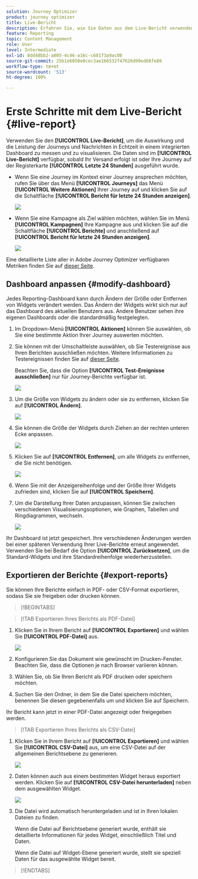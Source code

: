 ```yaml
---
solution: Journey Optimizer
product: journey optimizer
title: Live-Bericht
description: Erfahren Sie, wie Sie Daten aus dem Live-Bericht verwenden
feature: Reporting
topic: Content Management
role: User
level: Intermediate
exl-id: 8dd48bb2-a805-4c46-a16c-c68173a9ac08
source-git-commit: 25b1e6050e0cec3ae166532f47626d99ed68fe80
workflow-type: tm+mt
source-wordcount: '513'
ht-degree: 100%

---
```


# Erste Schritte mit dem Live-Bericht {#live-report}

Verwenden Sie den **[!UICONTROL Live-Bericht]**, um die Auswirkung und die Leistung der Journeys und Nachrichten in Echtzeit in einem integrierten Dashboard zu messen und zu visualisieren. Die Daten sind im **[!UICONTROL Live-Bericht]** verfügbar, sobald Ihr Versand erfolgt ist oder Ihre Journey auf der Registerkarte **[!UICONTROL Letzte 24 Stunden]** ausgeführt wurde.

* Wenn Sie eine Journey im Kontext einer Journey ansprechen möchten, rufen Sie über das Menü **[!UICONTROL Journeys]** das Menü **[!UICONTROL Weitere Aktionen]** Ihrer Journey auf und klicken Sie auf die Schaltfläche **[!UICONTROL Bericht für letzte 24 Stunden anzeigen]**.

  ![](assets/report_journey.png)

* Wenn Sie eine Kampagne als Ziel wählen möchten, wählen Sie im Menü **[!UICONTROL Kampagnen]** Ihre Kampagne aus und klicken Sie auf die Schaltfläche **[!UICONTROL Berichte]** und anschließend auf **[!UICONTROL Bericht für letzte 24 Stunden anzeigen]**.

  ![](assets/report_campaign.png)

Eine detaillierte Liste aller in Adobe Journey Optimizer verfügbaren Metriken finden Sie auf [dieser Seite](#list-of-components-live).

## Dashboard anpassen {#modify-dashboard}

Jedes Reporting-Dashboard kann durch Ändern der Größe oder Entfernen von Widgets verändert werden. Das Ändern der Widgets wirkt sich nur auf das Dashboard des aktuellen Benutzers aus. Andere Benutzer sehen ihre eigenen Dashboards oder die standardmäßig festgelegten.

1. Im Dropdown-Menü **[!UICONTROL Aktionen]** können Sie auswählen, ob Sie eine bestimmte Aktion Ihrer Journey auswerten möchten.

1. Sie können mit der Umschaltleiste auswählen, ob Sie Testereignisse aus Ihren Berichten ausschließen möchten. Weitere Informationen zu Testereignissen finden Sie auf [dieser Seite](../building-journeys/testing-the-journey.md).

   Beachten Sie, dass die Option **[!UICONTROL Test-Ereignisse ausschließen]** nur für Journey-Berichte verfügbar ist.

   ![](assets/report_modify_6.png)

1. Um die Größe von Widgets zu ändern oder sie zu entfernen, klicken Sie auf **[!UICONTROL Ändern]**.

   ![](assets/report_modify_7.png)

1. Sie können die Größe der Widgets durch Ziehen an der rechten unteren Ecke anpassen.

   ![](assets/report_modify_8.png)

1. Klicken Sie auf **[!UICONTROL Entfernen]**, um alle Widgets zu entfernen, die Sie nicht benötigen.

   ![](assets/report_modify_9.png)

1. Wenn Sie mit der Anzeigereihenfolge und der Größe Ihrer Widgets zufrieden sind, klicken Sie auf **[!UICONTROL Speichern]**.

1. Um die Darstellung Ihrer Daten anzupassen, können Sie zwischen verschiedenen Visualisierungsoptionen, wie Graphen, Tabellen und Ringdiagrammen, wechseln.

   ![](assets/report_modify_11.png)

Ihr Dashboard ist jetzt gespeichert. Ihre verschiedenen Änderungen werden bei einer späteren Verwendung Ihrer Live-Berichte erneut angewendet. Verwenden Sie bei Bedarf die Option **[!UICONTROL Zurücksetzen]**, um die Standard-Widgets und ihre Standardreihenfolge wiederherzustellen.

## Exportieren der Berichte {#export-reports}

Sie können Ihre Berichte einfach in PDF- oder CSV-Format exportieren, sodass Sie sie freigeben oder drucken können.

>[!BEGINTABS]

>[!TAB Exportieren Ihres Berichts als PDF-Datei]

1. Klicken Sie in Ihrem Bericht auf **[!UICONTROL Exportieren]** und wählen Sie **[!UICONTROL PDF-Datei]** aus.

   ![](assets/export_6.png)

1. Konfigurieren Sie das Dokument wie gewünscht im Drucken-Fenster. Beachten Sie, dass die Optionen je nach Browser variieren können.

1. Wählen Sie, ob Sie Ihren Bericht als PDF drucken oder speichern möchten.

1. Suchen Sie den Ordner, in dem Sie die Datei speichern möchten, benennen Sie diesen gegebenenfalls um und klicken Sie auf Speichern.

Ihr Bericht kann jetzt in einer PDF-Datei angezeigt oder freigegeben werden.

>[!TAB Exportieren Ihres Berichts als CSV-Datei]

1. Klicken Sie in Ihrem Bericht auf **[!UICONTROL Exportieren]** und wählen Sie **[!UICONTROL CSV-Datei]** aus, um eine CSV-Datei auf der allgemeinen Berichtsebene zu generieren.

   ![](assets/export_4.png)

1. Daten können auch aus einem bestimmten Widget heraus exportiert werden. Klicken Sie auf **[!UICONTROL CSV-Datei herunterladen]** neben dem ausgewählten Widget.

   ![](assets/export_5.png)

1. Die Datei wird automatisch heruntergeladen und ist in Ihren lokalen Dateien zu finden.

   Wenn die Datei auf Berichtsebene generiert wurde, enthält sie detaillierte Informationen für jedes Widget, einschließlich Titel und Daten.

   Wenn die Datei auf Widget-Ebene generiert wurde, stellt sie speziell Daten für das ausgewählte Widget bereit.

>[!ENDTABS]
